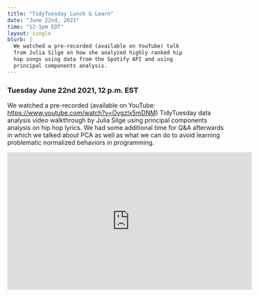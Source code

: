 ```yaml
---
title: "TidyTuesday Lunch & Learn"
date: "June 22nd, 2021"
time: "12-1pm EDT"
layout: single
blurb: |
  We watched a pre-recorded (available on YouTube) talk
  from Julia Silge on how she analyzed highly ranked hip
  hop songs using data from the Spotify API and using
  principal components analysis.  
---
```



### Tuesday June 22nd 2021, 12 p.m. EST

We watched 
a pre-recorded (available on YouTube:
<https://www.youtube.com/watch?v=OvgzIx5mDNM>) TidyTuesday data
analysis video walkthrough by Julia Silge using principal
components analysis on hip hop lyrics.  We had some additional
time for Q&A afterwards in which we talked about PCA as well as
what we can do to avoid learning problematic normalized
behaviors in programming.

<iframe width="560" height="315" src="https://www.youtube.com/embed/OvgzIx5mDNM" title="YouTube video player" frameborder="0" allow="accelerometer; autoplay; clipboard-write; encrypted-media; gyroscope; picture-in-picture" allowfullscreen></iframe>
